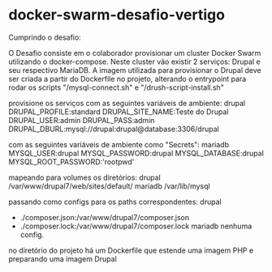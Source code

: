# docker-swarm-desafio-vertigo

Cumprindo o desafio: 

O Desafio consiste em o colaborador provisionar um cluster Docker Swarm utilizando o docker-compose. Neste cluster vão existir 2 serviços: Drupal e seu respectivo MariaDB. A imagem utilizada para provisionar o Drupal deve ser criada a partir do Dockerfile no projeto, alterando o entrypoint para rodar os scripts "/mysql-connect.sh" e "/drush-script-install.sh" 

provisione os serviços com as seguintes variáveis de ambiente:
drupal
 DRUPAL_PROFILE:standard
 DRUPAL_SITE_NAME:Teste do Drupal
 DRUPAL_USER:admin
 DRUPAL_PASS:admin
 DRUPAL_DBURL:mysql://drupal:drupal@database:3306/drupal
 
 com as seguintes variáveis de ambiente como "Secrets":
mariadb
 MYSQL_USER:drupal
 MYSQL_PASSWORD:drupal
 MYSQL_DATABASE:drupal
 MYSQL_ROOT_PASSWORD:'rootpwd'
 
mapeando para volumes os diretórios:
drupal
 /var/www/drupal7/web/sites/default/
mariadb
 /var/lib/mysql

passando como configs para os paths correspondentes:
drupal
 - ./composer.json:/var/www/drupal7/composer.json
 - ./composer.lock:/var/www/drupal7/composer.lock
mariadb
 nenhuma config.
 
no diretório do projeto há um Dockerfile que estende uma imagem PHP e preparando uma imagem Drupal
